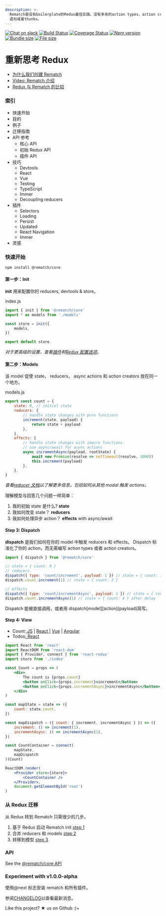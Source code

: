 ```yaml
---
description: >-
  Rematch是没有boilerplate的Redux最佳实践。没有多余的action types，action creators，switch
  语句或者thunks。
---
```


[![Chat on slack](https://img.shields.io/badge/slack-rematchjs-blue.svg?logo=slack&style=flat)](https://rematchjs.slack.com)
[![Build Status](https://travis-ci.org/rematch/rematch.svg?branch=master)](https://travis-ci.org/rematch/rematch)
[![Coverage Status](https://coveralls.io/repos/github/rematch/rematch/badge.svg?branch=master)](https://coveralls.io/github/rematch/rematch?branch=master)
[![Npm version](https://img.shields.io/npm/v/@rematch/core?color=bright-green&style=flat)](https://badge.fury.io/js/%40rematch%2Fcore)
[![Bundle size](https://img.shields.io/badge/bundlesize-~5kb-brightgreen.svg?style=flat)](https://img.shields.io/badge/bundlesize-~5kb-brightgreen.svg?style=flat)
[![File size](https://img.shields.io/badge/dependencies-redux-brightgreen.svg?style=flat)](https://img.shields.io/badge/dependencies-redux-brightgreen.svg?style=flat)

# 重新思考 Redux

- [为什么我们创建 Rematch](https://hackernoon.com/redesigning-redux-b2baee8b8a38)
- [Video: Rematch 介绍](https://www.youtube.com/watch?v=3ezSBYoL5do)
- [Redux 与 Rematch 的比较](https://rematch.gitbook.io/handbook/mu-de)

### 索引

- 快速开始
- 目的
- 例子
- 迁移指南
- API 参考
  - 核心 API
  - 初始 Redux API
  - 插件 API
- 技巧
  - Devtools
  - React
  - Vue
  - Testing
  - TypeScript
  - Immer
  - Decoupling reducers
- 插件
  - Selectors
  - Loading
  - Persist
  - Updated
  - React Navigation
  - Immer
- 灵感

### 快速开始

```bash
npm install @rematch/core
```

#### 第一步：Init

**init** 用来配置你的 reducers, devtools & store。

index.js

```javascript
import { init } from '@rematch/core'
import * as models from './models'

const store = init({
	models,
})

export default store
```

_对于更高级的设置，查看_[_插件_](https://rematch.gitbooks.io/rematch/docs/plugins.md)_和_[_Redux 配置选项_](https://rematch.gitbook.io/handbook/~/edit/primary/api-wen-dang/init-redux-api)_。_

#### 第二步：Models

该 model 促使 state， reducers， async actions 和 action creators 放在同一个地方。

models.js

```javascript
export const count = {
	state: 0, // initial state
	reducers: {
		// handle state changes with pure functions
		increment(state, payload) {
			return state + payload
		},
	},
	effects: {
		// handle state changes with impure functions.
		// use async/await for async actions
		async incrementAsync(payload, rootState) {
			await new Promise(resolve => setTimeout(resolve, 1000))
			this.increment(payload)
		},
	},
}
```

_查看_[_reducer 文档_](https://github.com/rematch/rematch/blob/master/docs/api.md#reducers)_以了解更多信息，包括如何从其他 modal 触发 actions。_

理解模型与回答几个问题一样简单：

1. 我的初始 state 是什么? **state**
2. 我如何改变 state？ **reducers**
3. 我如何处理异步 action？ **effects** with async/await

#### Step 3: Dispatch

**dispatch** 是我们如何在你的 model 中触发 reducers 和 effects。 Dispatch 标准化了你的 action，而无需编写 action types 或者 action creators。

```javascript
import { dispatch } from '@rematch/core'

// state = { count: 0 }
// reducers
dispatch({ type: 'count/increment', payload: 1 }) // state = { count: 1 }
dispatch.count.increment(1) // state = { count: 2 }

// effects
dispatch({ type: 'count/incrementAsync', payload: 1 }) // state = { count: 3 } after delay
dispatch.count.incrementAsync(1) // state = { count: 4 } after delay
```

Dispatch 能被直接调用，或者用 dispatch\[model\]\[action\]\(payload\)简写。

#### Step 4: View

- Count:[ JS](https://codepen.io/Sh_McK/pen/BJMmXx?editors=1010) \| [React ](https://codesandbox.io/s/3kpyz2nnz6)\| [Vue](https://codesandbox.io/s/n3373olqo0) \| [Angular](https://stackblitz.com/edit/rematch-angular-5-count)
- Todos[: React](https://codesandbox.io/s/92mk9n6vww)

```jsx
import React from 'react'
import ReactDOM from 'react-dom'
import { Provider, connect } from 'react-redux'
import store from './index'

const Count = props => (
	<div>
		The count is {props.count}
		<button onClick={props.increment}>increment</button>
		<button onClick={props.incrementAsync}>incrementAsync</button>
	</div>
)

const mapState = state => ({
	count: state.count,
})

const mapDispatch = ({ count: { increment, incrementAsync } }) => ({
	increment: () => increment(1),
	incrementAsync: () => incrementAsync(1),
})

const CountContainer = connect(
	mapState,
	mapDispatch
)(Count)

ReactDOM.render(
	<Provider store={store}>
		<CountContainer />
	</Provider>,
	document.getElementById('root')
)
```

### 从 Redux 迁移

从 Redux 转到 Rematch 只需很少的几步。

1. 基于 Redux 启动 Rematch init [step 1](https://codesandbox.io/s/yw2wy1q929)
2. 合并 reducers 和 models [step 2](https://codesandbox.io/s/9yk6rjok1r)
3. 转移到模型 [step 3](https://codesandbox.io/s/mym2x8m7v9)

### API

See the [@rematch/core API](https://rematch.gitbooks.io/rematch/docs/api.html)

### Experiment with v1.0.0-alpha

使用@next 标志安装 rematch 和所有插件。

参阅[CHANGELOG](https://github.com/rematch/rematch/blob/master/CHANGELOG.md)以查看最新消息。

Like this project? ★ us on Github :\)+
